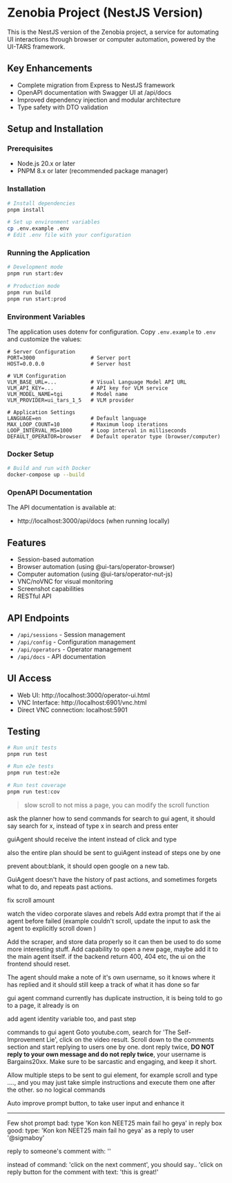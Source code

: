 # Zenobia Project (NestJS Version)

This is the NestJS version of the Zenobia project, a service for automating UI interactions through browser or computer automation, powered by the UI-TARS framework.

## Key Enhancements

- Complete migration from Express to NestJS framework
- OpenAPI documentation with Swagger UI at /api/docs
- Improved dependency injection and modular architecture
- Type safety with DTO validation

## Setup and Installation

### Prerequisites

- Node.js 20.x or later
- PNPM 8.x or later (recommended package manager)

### Installation

```bash
# Install dependencies
pnpm install

# Set up environment variables
cp .env.example .env
# Edit .env file with your configuration
```

### Running the Application

```bash
# Development mode
pnpm run start:dev

# Production mode
pnpm run build
pnpm run start:prod
```

### Environment Variables

The application uses dotenv for configuration. Copy `.env.example` to `.env` and customize the values:

```
# Server Configuration
PORT=3000                  # Server port
HOST=0.0.0.0               # Server host

# VLM Configuration
VLM_BASE_URL=...           # Visual Language Model API URL
VLM_API_KEY=...            # API key for VLM service
VLM_MODEL_NAME=tgi         # Model name
VLM_PROVIDER=ui_tars_1_5   # VLM provider

# Application Settings
LANGUAGE=en                # Default language
MAX_LOOP_COUNT=10          # Maximum loop iterations
LOOP_INTERVAL_MS=1000      # Loop interval in milliseconds
DEFAULT_OPERATOR=browser   # Default operator type (browser/computer)
```

### Docker Setup

```bash
# Build and run with Docker
docker-compose up --build
```

### OpenAPI Documentation

The API documentation is available at:
- http://localhost:3000/api/docs (when running locally)

## Features

- Session-based automation
- Browser automation (using @ui-tars/operator-browser)
- Computer automation (using @ui-tars/operator-nut-js)
- VNC/noVNC for visual monitoring
- Screenshot capabilities
- RESTful API

## API Endpoints

- `/api/sessions` - Session management
- `/api/config` - Configuration management
- `/api/operators` - Operator management
- `/api/docs` - API documentation

## UI Access

- Web UI: http://localhost:3000/operator-ui.html
- VNC Interface: http://localhost:6901/vnc.html
- Direct VNC connection: localhost:5901

## Testing

```bash
# Run unit tests
pnpm run test

# Run e2e tests
pnpm run test:e2e

# Run test coverage
pnpm run test:cov
```



> slow scroll to not miss a page, you can modify the scroll function




ask the planner how to send commands for search to gui agent, it should say search for x, instead of type x in search and press enter


guiAgent should receive the intent instead of click and type



also the entire plan should be sent to guiAgent instead of steps one by one



prevent about:blank, it should open google on a new tab.


GuiAgent doesn't have the history of past actions, and sometimes forgets what to do, and repeats past actions.

fix scroll amount

watch the video corporate slaves and rebels
Add extra prompt that if the ai agent before failed (example couldn't scroll, update the input to ask the agent to explicitly scroll down )

Add the scraper, and store data properly so it can then be used to do some more interesting stuff.
Add capability to open a new page, maybe add it to the main agent itself.
if the backend return 400, 404 etc, the ui on the frontend should reset.


The agent should make a note of it's own username, so it knows where it has replied and it should still keep a track of what it has done so far



gui agent command currently has duplicate instruction, it is being told to go to a page, it already is on

add agent identity variable too, and past step


commands to gui agent
Goto youtube.com, search for 'The Self-Improvement Lie', click on the video result. Scroll down to the comments section and start replying to users one by one. dont reply twice, **DO NOT reply to your own message and do not reply twice**, your username is Bargains20xx. Make sure to be sarcastic and engaging, and keep it short.


Allow multiple steps to be sent to gui element, for example scroll and type ...., and you may just take simple instructions and execute them one after the other. so no logical commands


Auto improve prompt button, to take user input and enhance it




---

Few shot prompt
bad: type 'Kon kon NEET25 main fail ho geya' in reply box
good: type: 'Kon kon NEET25 main fail ho geya' as a reply to user '@sigmaboy'



reply to someone's comment with: ''

instead of command: 'click on the next comment', you should say.. 
'click on reply button for the comment with text: 'this is great!'